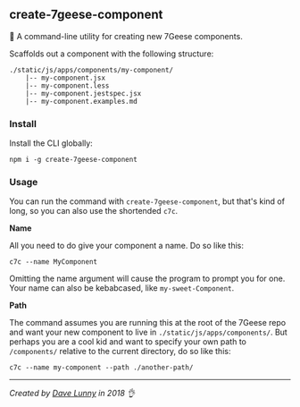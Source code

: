 ## create-7geese-component

💎 A command-line utility for creating new 7Geese components.

Scaffolds out a component with the following structure:

```
./static/js/apps/components/my-component/
    |-- my-component.jsx
    |-- my-component.less
    |-- my-component.jestspec.jsx
    |-- my-component.examples.md
```

### Install

Install the CLI globally:

```
npm i -g create-7geese-component
```

### Usage

You can run the command with `create-7geese-component`, but that's kind of long, so you can also use the shortended `c7c`.

**Name**

All you need to do give your component a name. Do so like this:

```
c7c --name MyComponent
```

Omitting the name argument will cause the program to prompt you for one. Your name can also be kebabcased, like `my-sweet-Component`.

**Path**

The command assumes you are running this at the root of the 7Geese repo and want your new component to live in `./static/js/apps/components/`. But perhaps you are a cool kid and want to specify your own path to `/components/` relative to the current directory, do so like this:

```
c7c --name my-component --path ./another-path/
```

---

_Created by [Dave Lunny](http://himynameisdave.com/) in 2018 👌_
